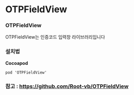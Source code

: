 # OTPFieldView

### OTPFieldView

OTPFieldView는 인증코드 입력창 라이브러리입니다

### 설치법

**Cocoapod**

```
pod 'OTPFieldView'
```

### 참고 : https://github.com/Root-vb/OTPFieldView
